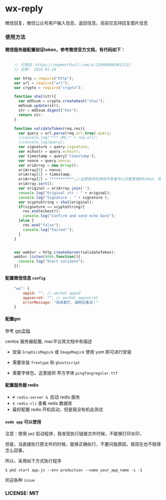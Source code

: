 # wx-reply
微信回复，微信公众号用户输入信息，返回信息，目前仅支持回复图片信息


### 使用方法
#### 微信服务器配置验证token，参考微信官方文档，有代码如下：

```javascript

	// 引用自：https://segmentfault.com/a/1190000003012131 
	// 日期： 2016-01-28

	var http = require("http");
	var url = require("url");
	var crypto = require("crypto");

	function sha1(str){
	  var md5sum = crypto.createHash("sha1");
	  md5sum.update(str);
	  str = md5sum.digest("hex");
	  return str;
	}

	function validateToken(req,res){
	  var query = url.parse(req.url,true).query;
	  //console.log("*** URL:" + req.url);
	  //console.log(query);
	  var signature = query.signature;
	  var echostr = query.echostr;
	  var timestamp = query['timestamp'];
	  var nonce = query.nonce;
	  var oriArray = new Array();
	  oriArray[0] = nonce;
	  oriArray[1] = timestamp;
	  oriArray[2] = "*********";//这里是你在微信开发者中心页面里填的token，而不是****
	  oriArray.sort();
	  var original = oriArray.join('');
	  console.log("Original str : " + original);
	  console.log("Signature : " + signature );
	  var scyptoString = sha1(original);
	  if(signature == scyptoString){
	    res.end(echostr);
	    console.log("Confirm and send echo back");
	  }else {
	    res.end("false");
	    console.log("Failed!");
	  }
	}


	var webSvr = http.createServer(validateToken);
	webSvr.listen(8000,function(){
	  console.log("Start validate");
	});

```
#### 配置微信信息 `config`

```javascript
	"wx": {
		appid: "", // wechat appid
		appsecret: "", // wechat appsecret
		errorMessage: "系统繁忙，请稍后重试！"
	}

```

#### 配置gm
参考 [gm文档](https://github.com/aheckmann/gm)

centos 服务器配置, mac平台其文档中有描述

* 安装  `GraphicsMagick` 或 `ImageMagick` 使用 yum 即可进行安装

* 需要安装 `freetype` 和 `ghostscript` 

* 需要字体包，这里提供 苹方字体 `pingfangregular.ttf`


#### 配置服务器 redis

* `# redis-server & `启动 redis 服务
* `$ redis-cli` 查看 redis 数据库
*  最好配置 redis 开机启动，但是我没有机会测试

#### `node app` 可以使用

注意：使用 `pm2` 启动程序，我发现执行链接文件时候，不能够打印水印，

但是，当直接执行原文件的时候，能够正确执行，不要问我原因，我现在也不晓得怎么回事，

所以，采用如下方式执行程序

`$ pm2 start app.js --env production --name your_app_name -i -1`

欢迎各种 `issue`


### LICENSE: MIT
